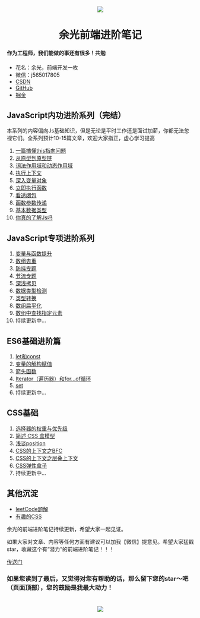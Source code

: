 <!--
 * @desc:
 * @Author: 余光
 * @Email: webbj97@163.com
 * @Date: 2019-11-19 11:13:07
-->

<h1 align=center>
    <img src="https://hlgcdn.oss-cn-hangzhou.aliyuncs.com/hlg-ui/1597299044012458/Js.jpg"/>
</h1>
<h1 align=center>余光前端进阶笔记</h1>

#### 作为工程师，我们能做的事还有很多！共勉

* 花名：余光，前端开发一枚
* 微信：j565017805
* [CSDN](https://blog.csdn.net/jbj6568839z)
* [GitHub](https://github.com/webbj97)
* [掘金](https://juejin.im/user/5c0726c6f265da613b6f8dab/posts)


## JavaScript内功进阶系列（完结）

本系列的内容偏向Js基础知识，但是无论是平时工作还是面试加薪，你都无法忽视它们。全系列预计10-15篇文章，欢迎大家指正，虚心学习提高

1. [一篇搞懂this指向问题](https://webbj97.github.io/summary/blog/js-basics/1.html)
2. [从原型到原型链](https://webbj97.github.io/summary/blog/js-basics/2.html)
3. [词法作用域和动态作用域](https://webbj97.github.io/summary/blog/js-basics/3.html)
4. [执行上下文](https://webbj97.github.io/summary/blog/js-basics/4.html)
5. [深入变量对象](https://webbj97.github.io/summary/blog/js-basics/5.html)
6. [立即执行函数](https://webbj97.github.io/summary/blog/js-basics/6.html)
7. [看透闭包](https://webbj97.github.io/summary/blog/js-basics/7.html)
8. [函数参数传递](https://webbj97.github.io/summary/blog/js-basics/8.html)
9. [基本数据类型](https://webbj97.github.io/summary/blog/js-basics/9.html)
10. [你真的了解Js吗](https://webbj97.github.io/summary/blog/js-basics/10.html)


## JavaScript专项进阶系列

1. [变量与函数提升](https://webbj97.github.io/summary/blog/js-special/1.html)
2. [数组去重](https://webbj97.github.io/summary/blog/js-special/2.html)
3. [防抖专题](https://webbj97.github.io/summary/blog/js-special/3.html)
4. [节流专题](https://webbj97.github.io/summary/blog/js-special/4.html)
5. [深浅拷贝](https://webbj97.github.io/summary/blog/js-special/5.html)
6. [数据类型检测](https://webbj97.github.io/summary/blog/js-special/6.html)
7. [类型转换](https://webbj97.github.io/summary/blog/js-special/7.html)
8. [数组扁平化](https://webbj97.github.io/summary/blog/js-special/8.html)
9. [数组中查找指定元素](https://webbj97.github.io/summary/blog/js-special/9.html)
10. 持续更新中...

## ES6基础进阶篇

1. [let和const](https://webbj97.github.io/summary/blog/es6/1.html)
2. [变量的解构赋值](https://webbj97.github.io/summary/blog/es6/2.html)
3. [箭头函数](https://webbj97.github.io/summary/blog/es6/3.html)
4. [Iterator（遍历器）和for...of循环](https://webbj97.github.io/summary/blog/es6/4.html)
5. [set](https://webbj97.github.io/summary/blog/es6/5.html)
6. 持续更新中...

## CSS基础

1. [选择器的权重与优先级](https://webbj97.github.io/summary/css/code/1.html)
2. [简述 CSS 盒模型](https://webbj97.github.io/summary/css/code/2.html)
3. [浅谈position](https://webbj97.github.io/summary/css/code/3.html)
4. [CSS的上下文之BFC](https://webbj97.github.io/summary/css/code/4.html)
5. [CSS的上下文之层叠上下文](https://webbj97.github.io/summary/css/code/5.html)
6. [CSS弹性盒子](https://webbj97.github.io/summary/css/code/6.html)
7. 持续更新中...

## 其他沉淀

* [leetCode题解](https://webbj97.github.io/leetCode-Js/)
* [有趣的CSS](https://webbj97.github.io/Interesting-CSS/)

余光的前端进阶笔记持续更新，希望大家一起见证。

如果大家对文章、内容等任何方面有建议可以加我【微信】提意见。希望大家猛戳star，收藏这个有“潜力”的前端进阶笔记！！！

[传送门](https://webbj97.github.io/leetCode-Js/)

### 如果您读到了最后，又觉得对您有帮助的话，那么留下您的star～吧（页面顶部），您的鼓励是我最大动力！

<h1 align=center>
    <img src="https://hlgcdn.oss-cn-hangzhou.aliyuncs.com/hlg-ui/1607504321645897/yuguang-vue-bottom.gif"/>
</h1>



